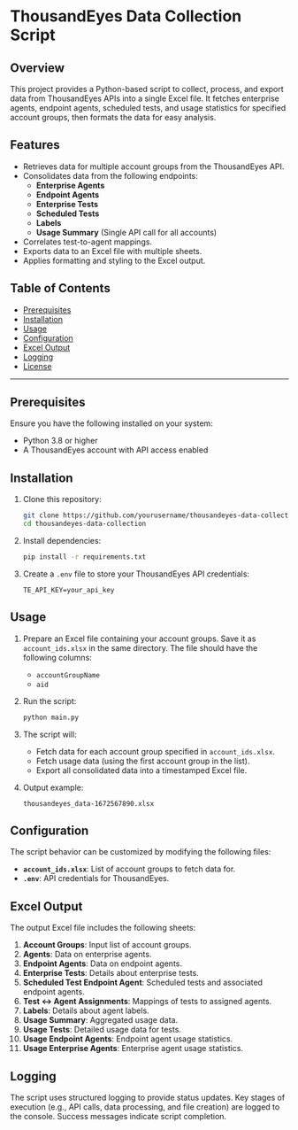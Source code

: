 # ThousandEyes Data Collection Script

## Overview
This project provides a Python-based script to collect, process, and export data from ThousandEyes APIs into a single Excel file. It fetches enterprise agents, endpoint agents, scheduled tests, and usage statistics for specified account groups, then formats the data for easy analysis.

## Features
- Retrieves data for multiple account groups from the ThousandEyes API.
- Consolidates data from the following endpoints:
  - **Enterprise Agents**
  - **Endpoint Agents**
  - **Enterprise Tests**
  - **Scheduled Tests**
  - **Labels**
  - **Usage Summary** (Single API call for all accounts)
- Correlates test-to-agent mappings.
- Exports data to an Excel file with multiple sheets.
- Applies formatting and styling to the Excel output.

## Table of Contents
- [Prerequisites](#prerequisites)
- [Installation](#installation)
- [Usage](#usage)
- [Configuration](#configuration)
- [Excel Output](#excel-output)
- [Logging](#logging)
- [License](#license)

---

## Prerequisites
Ensure you have the following installed on your system:
- Python 3.8 or higher
- A ThousandEyes account with API access enabled

## Installation
1. Clone this repository:
    ```bash
    git clone https://github.com/yourusername/thousandeyes-data-collection.git
    cd thousandeyes-data-collection
    ```
2. Install dependencies:
    ```bash
    pip install -r requirements.txt
    ```
3. Create a `.env` file to store your ThousandEyes API credentials:
    ```env
    TE_API_KEY=your_api_key
    ```

## Usage
1. Prepare an Excel file containing your account groups. Save it as `account_ids.xlsx` in the same directory. The file should have the following columns:
    - `accountGroupName`
    - `aid`

2. Run the script:
    ```bash
    python main.py
    ```

3. The script will:
    - Fetch data for each account group specified in `account_ids.xlsx`.
    - Fetch usage data (using the first account group in the list).
    - Export all consolidated data into a timestamped Excel file.

4. Output example:
    ```
    thousandeyes_data-1672567890.xlsx
    ```

## Configuration
The script behavior can be customized by modifying the following files:
- **`account_ids.xlsx`**: List of account groups to fetch data for.
- **`.env`**: API credentials for ThousandEyes.

## Excel Output
The output Excel file includes the following sheets:

1. **Account Groups**: Input list of account groups.
2. **Agents**: Data on enterprise agents.
3. **Endpoint Agents**: Data on endpoint agents.
4. **Enterprise Tests**: Details about enterprise tests.
5. **Scheduled Test Endpoint Agent**: Scheduled tests and associated endpoint agents.
6. **Test ↔ Agent Assignments**: Mappings of tests to assigned agents.
7. **Labels**: Details about agent labels.
8. **Usage Summary**: Aggregated usage data.
9. **Usage Tests**: Detailed usage data for tests.
10. **Usage Endpoint Agents**: Endpoint agent usage statistics.
11. **Usage Enterprise Agents**: Enterprise agent usage statistics.

## Logging
The script uses structured logging to provide status updates. Key stages of execution (e.g., API calls, data processing, and file creation) are logged to the console. Success messages indicate script completion.
